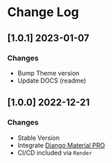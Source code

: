 # Change Log

## [1.0.1] 2023-01-07
### Changes

- Bump Theme version
- Update DOCS (readme)

## [1.0.0] 2022-12-21
### Changes

- Stable Version
- Integrate [Django Material PRO](https://github.com/app-generator/django-admin-material-pro)
- CI/CD included via `Render`

